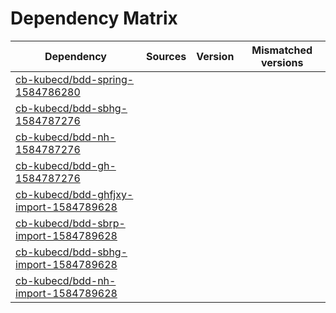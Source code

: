 # Dependency Matrix

Dependency | Sources | Version | Mismatched versions
---------- | ------- | ------- | -------------------
[cb-kubecd/bdd-spring-1584786280](https://github.com/cb-kubecd/bdd-spring-1584786280.git) |  | []() | 
[cb-kubecd/bdd-sbhg-1584787276](https://github.com/cb-kubecd/bdd-sbhg-1584787276.git) |  | []() | 
[cb-kubecd/bdd-nh-1584787276](https://github.com/cb-kubecd/bdd-nh-1584787276.git) |  | []() | 
[cb-kubecd/bdd-gh-1584787276](https://github.com/cb-kubecd/bdd-gh-1584787276.git) |  | []() | 
[cb-kubecd/bdd-ghfjxy-import-1584789628](https://github.com/cb-kubecd/bdd-ghfjxy-import-1584789628.git) |  | []() | 
[cb-kubecd/bdd-sbrp-import-1584789628](https://github.com/cb-kubecd/bdd-sbrp-import-1584789628.git) |  | []() | 
[cb-kubecd/bdd-sbhg-import-1584789628](https://github.com/cb-kubecd/bdd-sbhg-import-1584789628.git) |  | []() | 
[cb-kubecd/bdd-nh-import-1584789628](https://github.com/cb-kubecd/bdd-nh-import-1584789628.git) |  | []() | 

